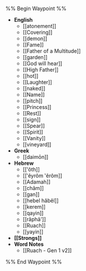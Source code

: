 %% Begin Waypoint %%
- **English**
	- [[atonement]]
	- [[Covering]]
	- [[demon]]
	- [[Fame]]
	- [[Father of a Multitude]]
	- [[garden]]
	- [[God will hear]]
	- [[High Father]]
	- [[hot]]
	- [[Laughter]]
	- [[naked]]
	- [[Name]]
	- [[pitch]]
	- [[Princess]]
	- [[Rest]]
	- [[sign]]
	- [[Spear]]
	- [[Spirit]]
	- [[Vanity]]
	- [[vineyard]]
- **Greek**
	- [[daimōn]]
- **Hebrew**
	- [['ôth]]
	- [[‛êyrôm ‛êrôm]]
	- [[Adamah]]
	- [[châm]]
	- [[gan]]
	- [[hebel hăbêl]]
	- [[kerem]]
	- [[qayin]]
	- [[râphâ']]
	- [[Ruach]]
	- [[yayin]]
- **[[Strongs]]**
- **Word Notes**
	- [[Ruach - Gen 1 v2]]

%% End Waypoint %%